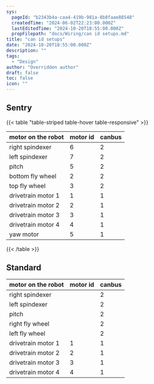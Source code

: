 ```yaml
---
sys:
  pageId: "b2343b4a-caa4-419b-981a-8b8faae88548"
  createdTime: "2024-06-02T22:23:00.000Z"
  lastEditedTime: "2024-10-20T18:55:00.000Z"
  propFilepath: "docs/Wiring/can id setups.md"
title: "can id setups"
date: "2024-10-20T18:55:00.000Z"
description: ""
tags:
  - "Design"
author: "Overridden author"
draft: false
toc: false
icon: ""
---
```


## Sentry

{{< table "table-striped table-hover table-responsive" >}}

| **motor on the robot** | **motor id** | **canbus** |
| ---------------------- | ------------ | ---------- |
| right spindexer        | 6            | 2          |
| left spindexer         | 7            | 2          |
| pitch                  | 5            | 2          |
| bottom fly wheel       | 2            | 2          |
| top fly wheel          | 3            | 2          |
| drivetrain motor 1     | 1            | 1          |
| drivetrain motor 2     | 2            | 1          |
| drivetrain motor 3     | 3            | 1          |
| drivetrain motor 4     | 4            | 1          |
| yaw motor              | 5            | 1          |

{{< /table >}}


## Standard

| **motor on the robot** | **motor id** | **canbus** |
| ---------------------- | ------------ | ---------- |
| right spindexer        |              | 2          |
| left spindexer         |              | 2          |
| pitch                  |              | 2          |
| right fly wheel        |              | 2          |
| left fly wheel         |              | 2          |
| drivetrain motor 1     | 1            | 1          |
| drivetrain motor 2     | 2            | 1          |
| drivetrain motor 3     | 3            | 1          |
| drivetrain motor 4     | 4            | 1          |
